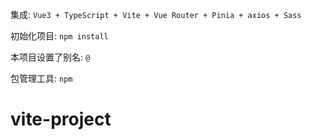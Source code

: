 集成: `Vue3 + TypeScript + Vite + Vue Router + Pinia + axios + Sass`

初始化项目: `npm install`

本项目设置了别名: `@`

包管理工具: `npm`
# vite-project

